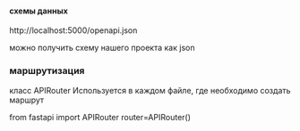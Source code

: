 #### схемы данных
http://localhost:5000/openapi.json

можно получить схему нашего проекта как json
### маршрутизация 
класс APIRouter Используется в каждом файле, где необходимо создать маршрут

from fastapi import APIRouter
router=APIRouter()
